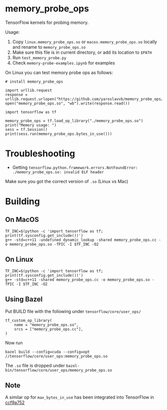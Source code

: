 # memory_probe_ops
TensorFlow kernels for probing memory.

Usage:

1. Copy `linux.memory_probe_ops.so` or `macos.memory_probe_ops.so` locally and rename to `memory_probe_ops.so`
2. Make sure this file is in current directory, or add its location to `$PATH`
3. Run `test_memory_probe.py`
4. Check `memory-probe-examples.ipynb` for examples

On Linux you can test memory probe ops as follows:

```
# install memory_probe_ops

import urllib.request
response = urllib.request.urlopen("https://github.com/yaroslavvb/memory_probe_ops/raw/master/linux.memory_probe_ops.so")
open("memory_probe_ops.so", "wb").write(response.read())

import tensorflow as tf

memory_probe_ops = tf.load_op_library("./memory_probe_ops.so")
print("Memory usage: ")
sess = tf.Session()
print(sess.run(memory_probe_ops.bytes_in_use()))
```


# Troubleshooting

- Getting `tensorflow.python.framework.errors.NotFoundError: ./memory_probe_ops.so: invalid ELF header`

Make sure you got the correct version of `.so` (Linux vs Mac)


# Building

## On MacOS
```
TF_INC=$(python -c 'import tensorflow as tf; print(tf.sysconfig.get_include())')
g++ -std=c++11 -undefined dynamic_lookup -shared memory_probe_ops.cc -o memory_probe_ops.so -fPIC -I $TF_INC -O2

```

## On Linux
```
TF_INC=$(python -c 'import tensorflow as tf; print(tf.sysconfig.get_include())')
g++ -std=c++11 -shared memory_probe_ops.cc -o memory_probe_ops.so -fPIC -I $TF_INC -O2

```
## Using Bazel
Put BUILD file with the following under `tensorflow/core/user_ops/`

```
tf_custom_op_library(
    name = "memory_probe_ops.so",
    srcs = ["memory_probe_ops.cc"],
)
```
Now run

`bazel build --config=cuda --config=opt //tensorflow/core/user_ops:memory_probe_ops.so
`

The `.so` file is dropped under `bazel-bin/tensorflow/core/user_ops/memory_probe_ops.so`

## Note

A similar op for `max_bytes_in_use` has been integrated into TensorFlow in [ccf9a752](https://github.com/tensorflow/tensorflow/commit/ccf9a752)
